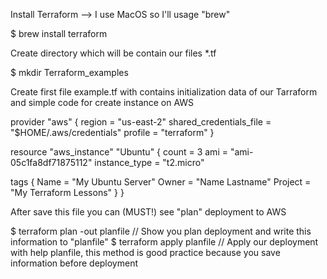 Install Terraform --> I use MacOS so I'll usage "brew"

$ brew install terraform

Create directory which will be contain our files *.tf

$ mkdir Terraform_examples

Create first file example.tf with contains initialization data of our Tarraform and simple code for create instance on AWS

provider "aws" {
  region                  = "us-east-2"
  shared_credentials_file = "$HOME/.aws/credentials"
  profile                 = "terraform"
}

resource "aws_instance" "Ubuntu" {
  count         = 3
  ami           = "ami-05c1fa8df71875112"
  instance_type = "t2.micro"

  tags {
    Name    = "My Ubuntu Server"
    Owner   = "Name Lastname"
    Project = "My Terraform Lessons"
  }
}

After save this file you can (MUST!) see "plan" deployment to AWS

$ terraform plan -out planfile  // Show you plan deployment and write this information to "planfile"
$ terraform apply planfile      // Apply our deployment with help planfile, this method is good practice because you save information before deployment
